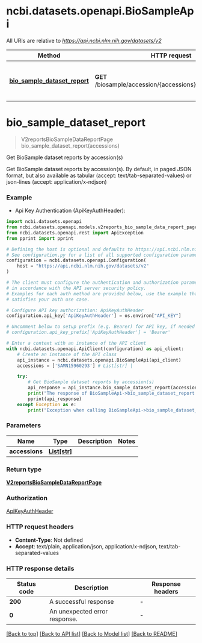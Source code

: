 # ncbi.datasets.openapi.BioSampleApi

All URIs are relative to *https://api.ncbi.nlm.nih.gov/datasets/v2*

Method | HTTP request | Description
------------- | ------------- | -------------
[**bio_sample_dataset_report**](BioSampleApi.md#bio_sample_dataset_report) | **GET** /biosample/accession/{accessions}/biosample_report | Get BioSample dataset reports by accession(s)


# **bio_sample_dataset_report**
> V2reportsBioSampleDataReportPage bio_sample_dataset_report(accessions)

Get BioSample dataset reports by accession(s)

Get BioSample dataset reports by accession(s).  By default, in paged JSON format, but also available as tabular (accept: text/tab-separated-values) or json-lines (accept: application/x-ndjson)

### Example

* Api Key Authentication (ApiKeyAuthHeader):

```python
import ncbi.datasets.openapi
from ncbi.datasets.openapi.models.v2reports_bio_sample_data_report_page import V2reportsBioSampleDataReportPage
from ncbi.datasets.openapi.rest import ApiException
from pprint import pprint

# Defining the host is optional and defaults to https://api.ncbi.nlm.nih.gov/datasets/v2
# See configuration.py for a list of all supported configuration parameters.
configuration = ncbi.datasets.openapi.Configuration(
    host = "https://api.ncbi.nlm.nih.gov/datasets/v2"
)

# The client must configure the authentication and authorization parameters
# in accordance with the API server security policy.
# Examples for each auth method are provided below, use the example that
# satisfies your auth use case.

# Configure API key authorization: ApiKeyAuthHeader
configuration.api_key['ApiKeyAuthHeader'] = os.environ["API_KEY"]

# Uncomment below to setup prefix (e.g. Bearer) for API key, if needed
# configuration.api_key_prefix['ApiKeyAuthHeader'] = 'Bearer'

# Enter a context with an instance of the API client
with ncbi.datasets.openapi.ApiClient(configuration) as api_client:
    # Create an instance of the API class
    api_instance = ncbi.datasets.openapi.BioSampleApi(api_client)
    accessions = ['SAMN15960293'] # List[str] | 

    try:
        # Get BioSample dataset reports by accession(s)
        api_response = api_instance.bio_sample_dataset_report(accessions)
        print("The response of BioSampleApi->bio_sample_dataset_report:\n")
        pprint(api_response)
    except Exception as e:
        print("Exception when calling BioSampleApi->bio_sample_dataset_report: %s\n" % e)
```



### Parameters


Name | Type | Description  | Notes
------------- | ------------- | ------------- | -------------
 **accessions** | [**List[str]**](str.md)|  | 

### Return type

[**V2reportsBioSampleDataReportPage**](V2reportsBioSampleDataReportPage.md)

### Authorization

[ApiKeyAuthHeader](../README.md#ApiKeyAuthHeader)

### HTTP request headers

 - **Content-Type**: Not defined
 - **Accept**: text/plain, application/json, application/x-ndjson, text/tab-separated-values

### HTTP response details

| Status code | Description | Response headers |
|-------------|-------------|------------------|
**200** | A successful response |  -  |
**0** | An unexpected error response. |  -  |

[[Back to top]](#) [[Back to API list]](../README.md#documentation-for-api-endpoints) [[Back to Model list]](../README.md#documentation-for-models) [[Back to README]](../README.md)

